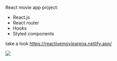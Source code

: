 <!-- @format -->

React movie app project:

- React.js
- React router
- Hooks
- Styled components

take a look https://reactivemoviearena.netlify.app/

<img src='./src/Preview.png'>

